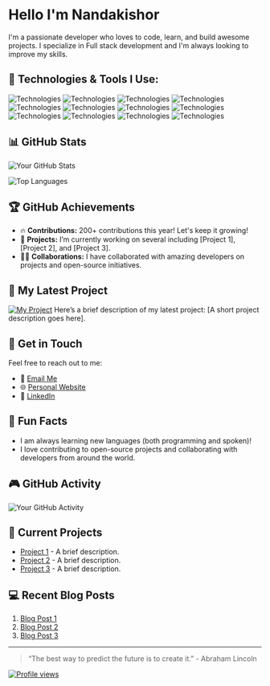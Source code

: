# Hello I'm Nandakishor 

I'm a passionate developer who loves to code, learn, and build awesome projects. I specialize in Full stack development and I'm always looking to improve my skills.

## 🔧 Technologies & Tools I Use:

![Technologies](https://img.shields.io/badge/Technologies-HTML5-blue?style=flat-square&logo=html5)
![Technologies](https://img.shields.io/badge/Technologies-CSS3-blue?style=flat-square&logo=css3)
![Technologies](https://img.shields.io/badge/Technologies-JavaScript-blue?style=flat-square&logo=javascript)
![Technologies](https://img.shields.io/badge/Technologies-React-blue?style=flat-square&logo=react)
![Technologies](https://img.shields.io/badge/Technologies-Next.js-blue?style=flat-square&logo=next.js)
![Technologies](https://img.shields.io/badge/Technologies-Node.js-blue?style=flat-square&logo=node.js)
![Technologies](https://img.shields.io/badge/Technologies-Express-blue?style=flat-square&logo=express)
![Technologies](https://img.shields.io/badge/Technologies-Python-blue?style=flat-square&logo=python)
![Technologies](https://img.shields.io/badge/Technologies-C-blue?style=flat-square&logo=c)
![Technologies](https://img.shields.io/badge/Technologies-MySQL-blue?style=flat-square&logo=mysql)
![Technologies](https://img.shields.io/badge/Technologies-PostgreSQL-blue?style=flat-square&logo=postgresql)
![Technologies](https://img.shields.io/badge/Technologies-MongoDB-blue?style=flat-square&logo=mongodb)
## 📊 GitHub Stats

![Your GitHub Stats](https://github-readme-stats.vercel.app/api?username=yourusername&show_icons=true&hide_title=true&count_private=true&hide=prs&theme=radical)

![Top Languages](https://github-readme-stats.vercel.app/api/top-langs/?username=yourusername&layout=compact&theme=radical)

## 🏆 GitHub Achievements

- 🔥 **Contributions:** 200+ contributions this year! Let's keep it growing! 
- 🌱 **Projects:** I’m currently working on several including [Project 1], [Project 2], and [Project 3].
- 👨‍💻 **Collaborations:** I have collaborated with amazing developers on projects and open-source initiatives.

## 🚀 My Latest Project

[![My Project](https://img.shields.io/badge/Project-Name-green?style=flat-square)](https://github.com/yourusername/yourproject)
Here’s a brief description of my latest project: [A short project description goes here].

## 📧 Get in Touch

Feel free to reach out to me:

- 📧 [Email Me](nandunandakishor345@gmail.com)
- 🌐 [Personal Website](https://yourwebsite.com)
- 📝 [LinkedIn]([https://linkedin.com/in/yourprofile](https://www.linkedin.com/in/nandakishor-a-s-3b765a23a/))

## 🎉 Fun Facts

- I am always learning new languages (both programming and spoken)!
- I love contributing to open-source projects and collaborating with developers from around the world.

## 🎮 GitHub Activity

![Your GitHub Activity](https://github-readme-activity-graph.cyclic.app/graph?username=SilentCodeSage&theme=github)


## 💼 Current Projects

- [Project 1](https://github.com/yourusername/project1) - A brief description.
- [Project 2](https://github.com/yourusername/project2) - A brief description.
- [Project 3](https://github.com/yourusername/project3) - A brief description.

## 💻 Recent Blog Posts

1. [Blog Post 1](https://yourblog.com/blog-post-1)
2. [Blog Post 2](https://yourblog.com/blog-post-2)
3. [Blog Post 3](https://yourblog.com/blog-post-3)

---

> “The best way to predict the future is to create it.” - Abraham Lincoln

[![Profile views](https://komarev.com/ghpvc/?username=yourusername)](https://github.com/yourusername)
